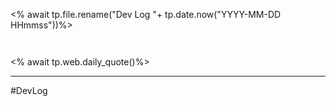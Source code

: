 <% await tp.file.rename("Dev Log "+ tp.date.now("YYYY-MM-DD HHmmss"))%>

```Dev Log Thoughts


```

<% await tp.web.daily_quote()%>

---
#DevLog
